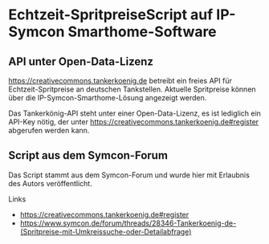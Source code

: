 # Echtzeit-SpritpreiseScript auf IP-Symcon Smarthome-Software

## API unter Open-Data-Lizenz
https://creativecommons.tankerkoenig.de betreibt ein freies API für Echtzeit-Spritpreise an deutschen Tankstellen. Aktuelle Spritpreise können über die IP-Symcon-Smarthome-Lösung angezeigt werden.

Das Tankerkönig-API steht unter einer Open-Data-Lizenz, es ist lediglich ein API-Key nötig, der unter https://creativecommons.tankerkoenig.de#register abgerufen werden kann.

## Script aus dem Symcon-Forum
Das Script stammt aus dem Symcon-Forum und wurde hier mit Erlaubnis des Autors veröffentlicht.



Links
- https://creativecommons.tankerkoenig.de#register
- https://www.symcon.de/forum/threads/28346-Tankerkoenig-de-(Spritpreise-mit-Umkreissuche-oder-Detailabfrage)
